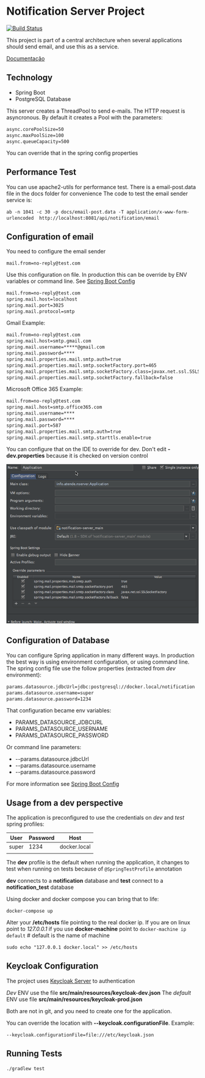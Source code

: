 Notification Server Project
============================
[![Build Status](https://api.shippable.com/projects/540e84d43479c5ea8f9f0513/badge?branchName=master)](https://app.shippable.com/projects/540e84d43479c5ea8f9f0513/builds/latest)

This project is part of a central architecture when several applications should send email, and use this as a service.

[Documentação](http://wiki.atende.info/display/wa)

## Technology

* Spring Boot
* PostgreSQL Database

This server creates a ThreadPool to send e-mails. The HTTP request is asyncronous.
By default it creates a Pool with the parameters:

    async.corePoolSize=50
    async.maxPoolSize=100
    async.queueCapacity=500

You can override that in the spring config properties

## Performance Test

You can use apache2-utils for performance test. There is a email-post.data file in the docs folder for convenience
The code to test the email sender service is:

    ab -n 1041 -c 30 -p docs/email-post.data -T application/x-www-form-urlencoded  http://localhost:8081/api/notification/email

## Configuration of email

You need to configure the email sender

    mail.from=no-reply@test.com

Use this configuration on file. In production this can be override by ENV variables or command line. See [Spring Boot Config]

    mail.from=no-reply@test.com
    spring.mail.host=localhost
    spring.mail.port=3025
    spring.mail.protocol=smtp

Gmail Example:

    mail.from=no-reply@test.com
    spring.mail.host=smtp.gmail.com
    spring.mail.username=*****@gmail.com
    spring.mail.password=****
    spring.mail.properties.mail.smtp.auth=true
    spring.mail.properties.mail.smtp.socketFactory.port=465
    spring.mail.properties.mail.smtp.socketFactory.class=javax.net.ssl.SSLSocketFactory
    spring.mail.properties.mail.smtp.socketFactory.fallback=false

Microsoft Office 365 Example:

    mail.from=no-reply@test.com
    spring.mail.host=smtp.office365.com
    spring.mail.username=****
    spring.mail.password=****
    spring.mail.port=587
    spring.mail.properties.mail.smtp.auth=true
    spring.mail.properties.mail.smtp.starttls.enable=true

You can configure that on the IDE to override for dev. Don't edit **-dev.properties** because it is checked on version control

![Email Config IDEA](images/config_email.png "IDEA Email Config Spring")

## Configuration of Database

You can configure Spring application in many different ways. In production the best way
is using environment configuration, or using command line. The spring config file use the follow
properties (extracted from _dev_ environment):

    params.datasource.jdbcUrl=jdbc:postgresql://docker.local/notification
    params.datasource.username=super
    params.datasource.password=1234

That configuration became env variables:

* PARAMS_DATASOURCE_JDBCURL
* PARAMS_DATASOURCE_USERNAME
* PARAMS_DATASOURCE_PASSWORD

Or command line parameters:

* --params.datasource.jdbcUrl
* --params.datasource.username
* --params.datasource.password

For more information see [Spring Boot Config]

## Usage from a dev perspective

The application is preconfigured to use the credentials on *dev* and *test* spring profiles:

| User  | Password | Host         |
|-------|----------| ------------ |
| super | 1234     | docker.local |
|       |          |              |

The **dev** profile is the default when running the application, it changes to test when running on tests because
of `@SpringTestProfile` annotation

**dev** connects to a **notification** database and **test** connect to a **notification_test** database

Using docker and docker compose you can bring that to life:

    docker-compose up

Alter your **/etc/hosts** file pointing to the real docker ip. If you are on linux point to *127.0.0.1* if you
use **docker-machine** point to `docker-machine ip default` # default is the name of machine


    sudo echo "127.0.0.1 docker.local" >> /etc/hosts

## Keycloak Configuration

The project uses [Keycloak Server] to authentication

_Dev_ ENV use the file **src/main/resources/keycloak-dev.json**
The _default_ ENV use file **src/main/resources/keycloak-prod.json**

Both are not in git, and you need to create one for the application.

You can override the location with **--keycloak.configurationFile**. Example:

    --keycloak.configurationFile=file:///etc/keycloak.json

## Running Tests

```
./gradlew test
```

[Spring Boot Config]:https://docs.spring.io/spring-boot/docs/current/reference/html/boot-features-external-config.html
[Keycloak Server]:http://keycloak.jboss.org